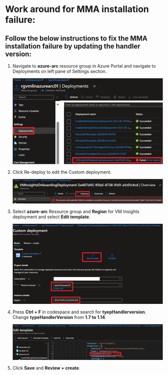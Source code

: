 # Work around for MMA installation failure:

## Follow the below instructions to fix the MMA installation failure by updating the handler version:

1. Navigate to **azure-arc** resource group in Azure Portal and navigate to Deployments on left pane of Settings section.

   ![](.././media/wa1.png)
   
2. Click Re-deploy to edit the Custom deployment.

   ![](.././media/wa2.png)

3. Select **azure-arc** Resource group and **Region** for VM Insights deployment and select **Edit template**.

   ![](.././media/wa3.png)

4. Press **Ctrl + F** in codespace and search for **tyepHandlerversion**. Change **typeHandlerVersion** from **1.7 to 1.14**.

   ![](.././media/wa4.png)

5. Click **Save** and **Review + create**.
